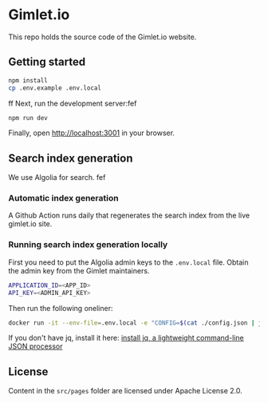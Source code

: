 # Gimlet.io

This repo holds the source code of the Gimlet.io website.

## Getting started

```bash
npm install
cp .env.example .env.local
```
ff
Next, run the development server:fef

```bash
npm run dev
```


Finally, open [http://localhost:3001](http://localhost:3001) in your browser.

## Search index generation

We use Algolia for search.
fef
### Automatic index generation

A Github Action runs daily that regenerates the search index from the live gimlet.io site.

### Running search index generation locally

First you need to put the Algolia admin keys to the `.env.local` file.
Obtain the admin key from the Gimlet maintainers.

```bash
APPLICATION_ID=<APP_ID>
API_KEY=<ADMIN_API_KEY>
```

Then run the following oneliner:

```bash
docker run -it --env-file=.env.local -e "CONFIG=$(cat ./config.json | jq -r tostring)" algolia/docsearch-scraper
```

If you don't have jq, install it here: [install jq, a lightweight command-line JSON processor](https://github.com/stedolan/jq/wiki/Installation)

## License

Content in the `src/pages` folder are licensed under Apache License 2.0.
